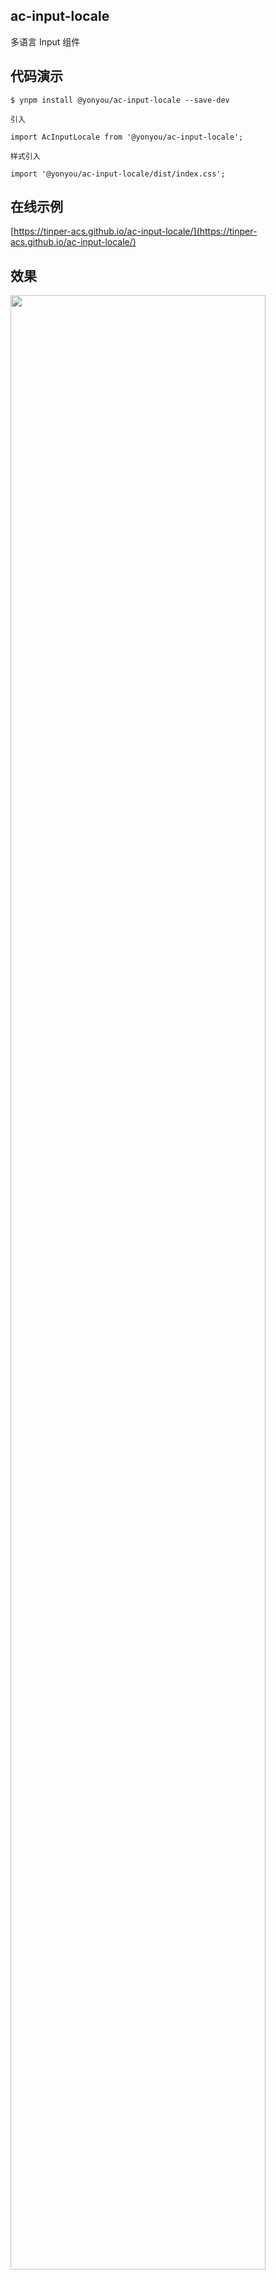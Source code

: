 ## ac-input-locale

多语言 Input 组件

## 代码演示

```
$ ynpm install @yonyou/ac-input-locale --save-dev

引入

import AcInputLocale from '@yonyou/ac-input-locale';

样式引入

import '@yonyou/ac-input-locale/dist/index.css';
```

## 在线示例
[https://tinper-acs.github.io/ac-input-locale/](https://tinper-acs.github.io/ac-input-locale/)

## 效果

<img src="http://iuap-tenat-market.oss-cn-beijing.aliyuncs.com/main-data/ac-input-locale.gif" width="90%">

<img src="http://iuap-tenat-market.oss-cn-beijing.aliyuncs.com/main-data/ac-input-locale2.gif" width="90%">

## API

|参数|说明|类型|返回值|是否必填|
|:--|:---:|:--:|---:|---:|
|className|容器样式|string| --- | 否 |
|onOk|点击确定的钩子函数|fun|object | 否 |
|onCancel|点击取消的钩子函数|fun|Object | 否 |
|locale|当前语种|string | -- | 是 |
|localeList|语言列表|object| -- | 是 |
|onChange|输入框的change的钩子函数|fun| object | 否 |
|isTextarea|是否textarea，默认false|bool| -- | 否 |
|modalLocale|模态框中title、按钮的文字语态|object| -- | 否 |


#### 开发调试

```sh
$ cd @yonyou/ac-input-locale
$ npm install
$ npm run dev
```

